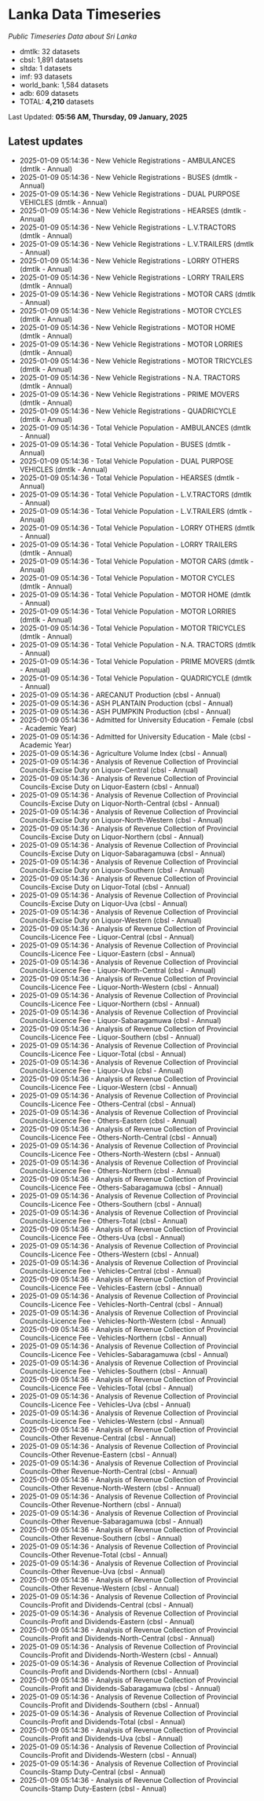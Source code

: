 # Lanka Data Timeseries
*Public Timeseries Data about Sri Lanka*

* dmtlk: 32 datasets
* cbsl: 1,891 datasets
* sltda: 1 datasets
* imf: 93 datasets
* world_bank: 1,584 datasets
* adb: 609 datasets
* TOTAL: **4,210** datasets

Last Updated: **05:56 AM, Thursday, 09 January, 2025**

## Latest updates

* 2025-01-09 05:14:36 - New Vehicle Registrations - AMBULANCES (dmtlk - Annual)
* 2025-01-09 05:14:36 - New Vehicle Registrations - BUSES (dmtlk - Annual)
* 2025-01-09 05:14:36 - New Vehicle Registrations - DUAL PURPOSE VEHICLES (dmtlk - Annual)
* 2025-01-09 05:14:36 - New Vehicle Registrations - HEARSES (dmtlk - Annual)
* 2025-01-09 05:14:36 - New Vehicle Registrations - L.V.TRACTORS (dmtlk - Annual)
* 2025-01-09 05:14:36 - New Vehicle Registrations - L.V.TRAILERS (dmtlk - Annual)
* 2025-01-09 05:14:36 - New Vehicle Registrations - LORRY OTHERS (dmtlk - Annual)
* 2025-01-09 05:14:36 - New Vehicle Registrations - LORRY TRAILERS (dmtlk - Annual)
* 2025-01-09 05:14:36 - New Vehicle Registrations - MOTOR CARS (dmtlk - Annual)
* 2025-01-09 05:14:36 - New Vehicle Registrations - MOTOR CYCLES (dmtlk - Annual)
* 2025-01-09 05:14:36 - New Vehicle Registrations - MOTOR HOME (dmtlk - Annual)
* 2025-01-09 05:14:36 - New Vehicle Registrations - MOTOR LORRIES (dmtlk - Annual)
* 2025-01-09 05:14:36 - New Vehicle Registrations - MOTOR TRICYCLES (dmtlk - Annual)
* 2025-01-09 05:14:36 - New Vehicle Registrations - N.A. TRACTORS (dmtlk - Annual)
* 2025-01-09 05:14:36 - New Vehicle Registrations - PRIME MOVERS (dmtlk - Annual)
* 2025-01-09 05:14:36 - New Vehicle Registrations - QUADRICYCLE (dmtlk - Annual)
* 2025-01-09 05:14:36 - Total Vehicle Population - AMBULANCES (dmtlk - Annual)
* 2025-01-09 05:14:36 - Total Vehicle Population - BUSES (dmtlk - Annual)
* 2025-01-09 05:14:36 - Total Vehicle Population - DUAL PURPOSE VEHICLES (dmtlk - Annual)
* 2025-01-09 05:14:36 - Total Vehicle Population - HEARSES (dmtlk - Annual)
* 2025-01-09 05:14:36 - Total Vehicle Population - L.V.TRACTORS (dmtlk - Annual)
* 2025-01-09 05:14:36 - Total Vehicle Population - L.V.TRAILERS (dmtlk - Annual)
* 2025-01-09 05:14:36 - Total Vehicle Population - LORRY OTHERS (dmtlk - Annual)
* 2025-01-09 05:14:36 - Total Vehicle Population - LORRY TRAILERS (dmtlk - Annual)
* 2025-01-09 05:14:36 - Total Vehicle Population - MOTOR CARS (dmtlk - Annual)
* 2025-01-09 05:14:36 - Total Vehicle Population - MOTOR CYCLES (dmtlk - Annual)
* 2025-01-09 05:14:36 - Total Vehicle Population - MOTOR HOME (dmtlk - Annual)
* 2025-01-09 05:14:36 - Total Vehicle Population - MOTOR LORRIES (dmtlk - Annual)
* 2025-01-09 05:14:36 - Total Vehicle Population - MOTOR TRICYCLES (dmtlk - Annual)
* 2025-01-09 05:14:36 - Total Vehicle Population - N.A. TRACTORS (dmtlk - Annual)
* 2025-01-09 05:14:36 - Total Vehicle Population - PRIME MOVERS (dmtlk - Annual)
* 2025-01-09 05:14:36 - Total Vehicle Population - QUADRICYCLE (dmtlk - Annual)
* 2025-01-09 05:14:36 - ARECANUT Production (cbsl - Annual)
* 2025-01-09 05:14:36 - ASH PLANTAIN Production (cbsl - Annual)
* 2025-01-09 05:14:36 - ASH PUMPKIN Production (cbsl - Annual)
* 2025-01-09 05:14:36 - Admitted for University Education - Female (cbsl - Academic Year)
* 2025-01-09 05:14:36 - Admitted for University Education - Male (cbsl - Academic Year)
* 2025-01-09 05:14:36 - Agriculture Volume Index (cbsl - Annual)
* 2025-01-09 05:14:36 - Analysis of Revenue Collection of Provincial Councils-Excise Duty on Liquor-Central (cbsl - Annual)
* 2025-01-09 05:14:36 - Analysis of Revenue Collection of Provincial Councils-Excise Duty on Liquor-Eastern (cbsl - Annual)
* 2025-01-09 05:14:36 - Analysis of Revenue Collection of Provincial Councils-Excise Duty on Liquor-North-Central (cbsl - Annual)
* 2025-01-09 05:14:36 - Analysis of Revenue Collection of Provincial Councils-Excise Duty on Liquor-North-Western (cbsl - Annual)
* 2025-01-09 05:14:36 - Analysis of Revenue Collection of Provincial Councils-Excise Duty on Liquor-Northern (cbsl - Annual)
* 2025-01-09 05:14:36 - Analysis of Revenue Collection of Provincial Councils-Excise Duty on Liquor-Sabaragamuwa (cbsl - Annual)
* 2025-01-09 05:14:36 - Analysis of Revenue Collection of Provincial Councils-Excise Duty on Liquor-Southern (cbsl - Annual)
* 2025-01-09 05:14:36 - Analysis of Revenue Collection of Provincial Councils-Excise Duty on Liquor-Total (cbsl - Annual)
* 2025-01-09 05:14:36 - Analysis of Revenue Collection of Provincial Councils-Excise Duty on Liquor-Uva (cbsl - Annual)
* 2025-01-09 05:14:36 - Analysis of Revenue Collection of Provincial Councils-Excise Duty on Liquor-Western (cbsl - Annual)
* 2025-01-09 05:14:36 - Analysis of Revenue Collection of Provincial Councils-Licence Fee - Liquor-Central (cbsl - Annual)
* 2025-01-09 05:14:36 - Analysis of Revenue Collection of Provincial Councils-Licence Fee - Liquor-Eastern (cbsl - Annual)
* 2025-01-09 05:14:36 - Analysis of Revenue Collection of Provincial Councils-Licence Fee - Liquor-North-Central (cbsl - Annual)
* 2025-01-09 05:14:36 - Analysis of Revenue Collection of Provincial Councils-Licence Fee - Liquor-North-Western (cbsl - Annual)
* 2025-01-09 05:14:36 - Analysis of Revenue Collection of Provincial Councils-Licence Fee - Liquor-Northern (cbsl - Annual)
* 2025-01-09 05:14:36 - Analysis of Revenue Collection of Provincial Councils-Licence Fee - Liquor-Sabaragamuwa (cbsl - Annual)
* 2025-01-09 05:14:36 - Analysis of Revenue Collection of Provincial Councils-Licence Fee - Liquor-Southern (cbsl - Annual)
* 2025-01-09 05:14:36 - Analysis of Revenue Collection of Provincial Councils-Licence Fee - Liquor-Total (cbsl - Annual)
* 2025-01-09 05:14:36 - Analysis of Revenue Collection of Provincial Councils-Licence Fee - Liquor-Uva (cbsl - Annual)
* 2025-01-09 05:14:36 - Analysis of Revenue Collection of Provincial Councils-Licence Fee - Liquor-Western (cbsl - Annual)
* 2025-01-09 05:14:36 - Analysis of Revenue Collection of Provincial Councils-Licence Fee - Others-Central (cbsl - Annual)
* 2025-01-09 05:14:36 - Analysis of Revenue Collection of Provincial Councils-Licence Fee - Others-Eastern (cbsl - Annual)
* 2025-01-09 05:14:36 - Analysis of Revenue Collection of Provincial Councils-Licence Fee - Others-North-Central (cbsl - Annual)
* 2025-01-09 05:14:36 - Analysis of Revenue Collection of Provincial Councils-Licence Fee - Others-North-Western (cbsl - Annual)
* 2025-01-09 05:14:36 - Analysis of Revenue Collection of Provincial Councils-Licence Fee - Others-Northern (cbsl - Annual)
* 2025-01-09 05:14:36 - Analysis of Revenue Collection of Provincial Councils-Licence Fee - Others-Sabaragamuwa (cbsl - Annual)
* 2025-01-09 05:14:36 - Analysis of Revenue Collection of Provincial Councils-Licence Fee - Others-Southern (cbsl - Annual)
* 2025-01-09 05:14:36 - Analysis of Revenue Collection of Provincial Councils-Licence Fee - Others-Total (cbsl - Annual)
* 2025-01-09 05:14:36 - Analysis of Revenue Collection of Provincial Councils-Licence Fee - Others-Uva (cbsl - Annual)
* 2025-01-09 05:14:36 - Analysis of Revenue Collection of Provincial Councils-Licence Fee - Others-Western (cbsl - Annual)
* 2025-01-09 05:14:36 - Analysis of Revenue Collection of Provincial Councils-Licence Fee - Vehicles-Central (cbsl - Annual)
* 2025-01-09 05:14:36 - Analysis of Revenue Collection of Provincial Councils-Licence Fee - Vehicles-Eastern (cbsl - Annual)
* 2025-01-09 05:14:36 - Analysis of Revenue Collection of Provincial Councils-Licence Fee - Vehicles-North-Central (cbsl - Annual)
* 2025-01-09 05:14:36 - Analysis of Revenue Collection of Provincial Councils-Licence Fee - Vehicles-North-Western (cbsl - Annual)
* 2025-01-09 05:14:36 - Analysis of Revenue Collection of Provincial Councils-Licence Fee - Vehicles-Northern (cbsl - Annual)
* 2025-01-09 05:14:36 - Analysis of Revenue Collection of Provincial Councils-Licence Fee - Vehicles-Sabaragamuwa (cbsl - Annual)
* 2025-01-09 05:14:36 - Analysis of Revenue Collection of Provincial Councils-Licence Fee - Vehicles-Southern (cbsl - Annual)
* 2025-01-09 05:14:36 - Analysis of Revenue Collection of Provincial Councils-Licence Fee - Vehicles-Total (cbsl - Annual)
* 2025-01-09 05:14:36 - Analysis of Revenue Collection of Provincial Councils-Licence Fee - Vehicles-Uva (cbsl - Annual)
* 2025-01-09 05:14:36 - Analysis of Revenue Collection of Provincial Councils-Licence Fee - Vehicles-Western (cbsl - Annual)
* 2025-01-09 05:14:36 - Analysis of Revenue Collection of Provincial Councils-Other Revenue-Central (cbsl - Annual)
* 2025-01-09 05:14:36 - Analysis of Revenue Collection of Provincial Councils-Other Revenue-Eastern (cbsl - Annual)
* 2025-01-09 05:14:36 - Analysis of Revenue Collection of Provincial Councils-Other Revenue-North-Central (cbsl - Annual)
* 2025-01-09 05:14:36 - Analysis of Revenue Collection of Provincial Councils-Other Revenue-North-Western (cbsl - Annual)
* 2025-01-09 05:14:36 - Analysis of Revenue Collection of Provincial Councils-Other Revenue-Northern (cbsl - Annual)
* 2025-01-09 05:14:36 - Analysis of Revenue Collection of Provincial Councils-Other Revenue-Sabaragamuwa (cbsl - Annual)
* 2025-01-09 05:14:36 - Analysis of Revenue Collection of Provincial Councils-Other Revenue-Southern (cbsl - Annual)
* 2025-01-09 05:14:36 - Analysis of Revenue Collection of Provincial Councils-Other Revenue-Total (cbsl - Annual)
* 2025-01-09 05:14:36 - Analysis of Revenue Collection of Provincial Councils-Other Revenue-Uva (cbsl - Annual)
* 2025-01-09 05:14:36 - Analysis of Revenue Collection of Provincial Councils-Other Revenue-Western (cbsl - Annual)
* 2025-01-09 05:14:36 - Analysis of Revenue Collection of Provincial Councils-Profit and Dividends-Central (cbsl - Annual)
* 2025-01-09 05:14:36 - Analysis of Revenue Collection of Provincial Councils-Profit and Dividends-Eastern (cbsl - Annual)
* 2025-01-09 05:14:36 - Analysis of Revenue Collection of Provincial Councils-Profit and Dividends-North-Central (cbsl - Annual)
* 2025-01-09 05:14:36 - Analysis of Revenue Collection of Provincial Councils-Profit and Dividends-North-Western (cbsl - Annual)
* 2025-01-09 05:14:36 - Analysis of Revenue Collection of Provincial Councils-Profit and Dividends-Northern (cbsl - Annual)
* 2025-01-09 05:14:36 - Analysis of Revenue Collection of Provincial Councils-Profit and Dividends-Sabaragamuwa (cbsl - Annual)
* 2025-01-09 05:14:36 - Analysis of Revenue Collection of Provincial Councils-Profit and Dividends-Southern (cbsl - Annual)
* 2025-01-09 05:14:36 - Analysis of Revenue Collection of Provincial Councils-Profit and Dividends-Total (cbsl - Annual)
* 2025-01-09 05:14:36 - Analysis of Revenue Collection of Provincial Councils-Profit and Dividends-Uva (cbsl - Annual)
* 2025-01-09 05:14:36 - Analysis of Revenue Collection of Provincial Councils-Profit and Dividends-Western (cbsl - Annual)
* 2025-01-09 05:14:36 - Analysis of Revenue Collection of Provincial Councils-Stamp Duty-Central (cbsl - Annual)
* 2025-01-09 05:14:36 - Analysis of Revenue Collection of Provincial Councils-Stamp Duty-Eastern (cbsl - Annual)